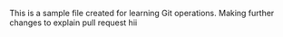 This is a sample file created for learning Git operations. Making further changes to explain pull request
hii

